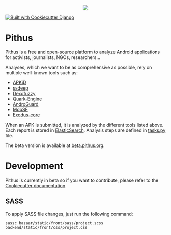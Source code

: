 <p align="center"><img src="https://raw.githubusercontent.com/Pithus/bazaar/master/bazaar/static/images/logo.png"></p>

[![Built with Cookiecutter Django](https://img.shields.io/badge/built%20with-Cookiecutter%20Django-ff69b4.svg)](https://github.com/pydanny/cookiecutter-django/)

# Pithus
Pithus is a free and open-source platform to analyze Android applications for activists, journalists, NGOs, researchers...

Analyses, which we want to be as comprehensive as possible, rely on multiple well-known tools such as:
* [APKiD](https://github.com/rednaga/APKiD)
* [ssdeep](https://github.com/DinoTools/python-ssdeep)
* [Dexofuzzy](https://github.com/ESTsecurity/Dexofuzzy)
* [Quark-Engine](https://github.com/quark-engine/quark-engine)
* [AndroGuard](https://github.com/androguard/androguard)
* [MobSF](https://github.com/MobSF/Mobile-Security-Framework-MobSF)
* [Exodus-core](https://github.com/Exodus-Privacy/exodus-core)

When an APK is submitted, it is analyzed by the different tools listed above. Each report is stored in [ElasticSearch](https://www.elastic.co/). Analysis steps are defined in [tasks.py](https://github.com/Pithus/bazaar/blob/master/bazaar/core/tasks.py) file. 

The beta version is available at [beta.pithus.org](https://beta.pithus.org/).

# Development
Pithus is currently in beta so if you want to contribute, please refer to the [Cookiecutter documentation](https://cookiecutter-django.readthedocs.io/en/latest/).

## SASS
To apply SASS file changes, just run the following command:
```
sassc bazaar/static/front/sass/project.scss backend/static/front/css/project.css
``` 
